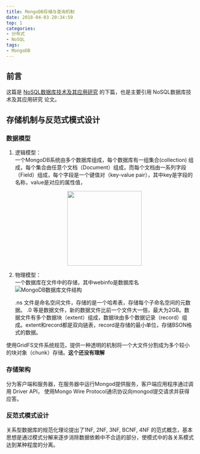 ```yaml
---
title: MongoDB存储与查询机制
date: 2018-04-03 20:34:59
top: 1
categories:
- 分布式
- NoSQL
tags:
- MongoDB
---
```



## 前言

这篇是 [NoSQL数据库技术及其应用研究](/2018/04/03/NoSQL数据库技术及其应用研究) 的下篇，也是主要引用 NoSQL数据库技术及其应用研究 论文。



## 存储机制与反范式模式设计

### 数据模型

1. 逻辑模型：   
    一个MongoDB系统由多个数据库组成，每个数据库有一组集合(collection) 组成，每个集合由任意个文档（Document）组成，而每个文档由一系列字段（Field）组成，每个字段是一个键值对（key-value pair），其中key是字段的名称，value是对应的属性值，
    <div align="center"><img src="MongoDB数据模型.jpg" width="200"></div>
2. 物理模型：   
    一个数据库在文件中的存储，其中webinfo是数据库名
    ![MongoDB数据库文件结构](MongoDB数据库文件结构.jpg)

    .ns 文件是命名空间文件，存储的是一个哈希表，存储每个子命名空间的元数据。
    .0 等是数据文件，新的数据文件比前一个文件大一倍，最大为2GB。数据文件有多个数据块（extent）组成，数据块由多个数据记录（record）组成。extent和record都是双向链表，record是存储的最小单位，存储BSON格式的数据。

使用GridFS文件系统规范，提供一种透明的机制将一个大文件分割成为多个较小的块对象（chunk）存储。**这个还没有理解**

### 存储架构

分为客户端和服务器，在服务器中运行Mongod提供服务，客户端应用程序通过调用 Driver API， 使用Mongo Wire Protocol通讯协议向mongod提交请求并获得应答。

### 反范式模式设计

关系型数据库的规范化理论提出了1NF, 2NF, 3NF, BCNF, 4NF 的范式概念，基本思想是通过模式分解来逐步消除数据依赖中不合适的部分，使模式中的各关系模式达到某种程度的分离。

